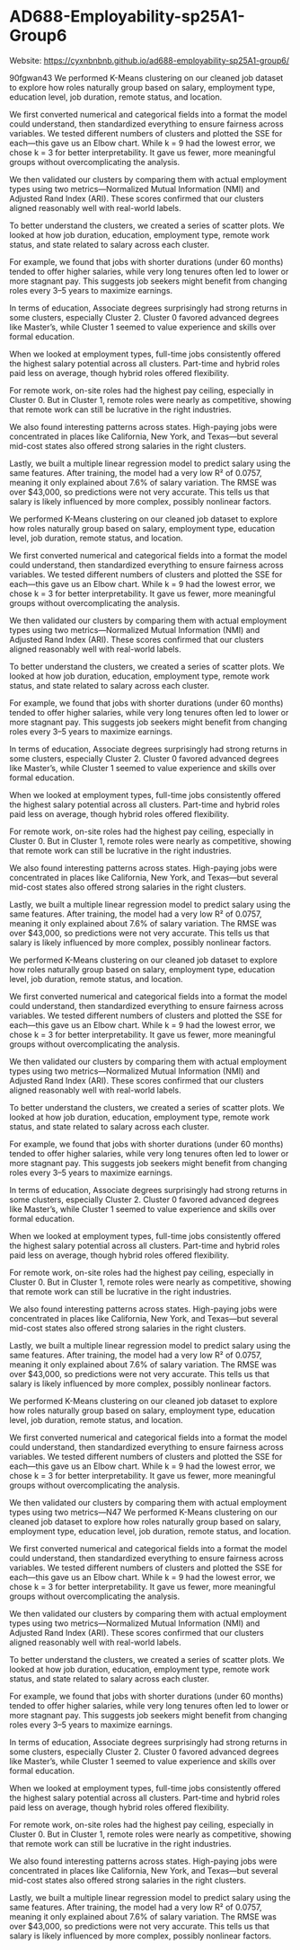 # AD688-Employability-sp25A1-Group6
Website: https://cyxnbnbnb.github.io/ad688-employability-sp25A1-group6/



90fgwan43
We performed K-Means clustering on our cleaned job dataset to explore how roles naturally group based on salary, employment type, education level, job duration, remote status, and location.

We first converted numerical and categorical fields into a format the model could understand, then standardized everything to ensure fairness across variables. We tested different numbers of clusters and plotted the SSE for each—this gave us an Elbow chart. While k = 9 had the lowest error, we chose k = 3 for better interpretability. It gave us fewer, more meaningful groups without overcomplicating the analysis.

We then validated our clusters by comparing them with actual employment types using two metrics—Normalized Mutual Information (NMI) and Adjusted Rand Index (ARI). These scores confirmed that our clusters aligned reasonably well with real-world labels.

To better understand the clusters, we created a series of scatter plots. We looked at how job duration, education, employment type, remote work status, and state related to salary across each cluster.

For example, we found that jobs with shorter durations (under 60 months) tended to offer higher salaries, while very long tenures often led to lower or more stagnant pay. This suggests job seekers might benefit from changing roles every 3–5 years to maximize earnings.

In terms of education, Associate degrees surprisingly had strong returns in some clusters, especially Cluster 2. Cluster 0 favored advanced degrees like Master’s, while Cluster 1 seemed to value experience and skills over formal education.

When we looked at employment types, full-time jobs consistently offered the highest salary potential across all clusters. Part-time and hybrid roles paid less on average, though hybrid roles offered flexibility.

For remote work, on-site roles had the highest pay ceiling, especially in Cluster 0. But in Cluster 1, remote roles were nearly as competitive, showing that remote work can still be lucrative in the right industries.

We also found interesting patterns across states. High-paying jobs were concentrated in places like California, New York, and Texas—but several mid-cost states also offered strong salaries in the right clusters.

Lastly, we built a multiple linear regression model to predict salary using the same features. After training, the model had a very low R² of 0.0757, meaning it only explained about 7.6% of salary variation. The RMSE was over $43,000, so predictions were not very accurate. This tells us that salary is likely influenced by more complex, possibly nonlinear factors.

We performed K-Means clustering on our cleaned job dataset to explore how roles naturally group based on salary, employment type, education level, job duration, remote status, and location.

We first converted numerical and categorical fields into a format the model could understand, then standardized everything to ensure fairness across variables. We tested different numbers of clusters and plotted the SSE for each—this gave us an Elbow chart. While k = 9 had the lowest error, we chose k = 3 for better interpretability. It gave us fewer, more meaningful groups without overcomplicating the analysis.

We then validated our clusters by comparing them with actual employment types using two metrics—Normalized Mutual Information (NMI) and Adjusted Rand Index (ARI). These scores confirmed that our clusters aligned reasonably well with real-world labels.

To better understand the clusters, we created a series of scatter plots. We looked at how job duration, education, employment type, remote work status, and state related to salary across each cluster.

For example, we found that jobs with shorter durations (under 60 months) tended to offer higher salaries, while very long tenures often led to lower or more stagnant pay. This suggests job seekers might benefit from changing roles every 3–5 years to maximize earnings.

In terms of education, Associate degrees surprisingly had strong returns in some clusters, especially Cluster 2. Cluster 0 favored advanced degrees like Master’s, while Cluster 1 seemed to value experience and skills over formal education.

When we looked at employment types, full-time jobs consistently offered the highest salary potential across all clusters. Part-time and hybrid roles paid less on average, though hybrid roles offered flexibility.

For remote work, on-site roles had the highest pay ceiling, especially in Cluster 0. But in Cluster 1, remote roles were nearly as competitive, showing that remote work can still be lucrative in the right industries.

We also found interesting patterns across states. High-paying jobs were concentrated in places like California, New York, and Texas—but several mid-cost states also offered strong salaries in the right clusters.

Lastly, we built a multiple linear regression model to predict salary using the same features. After training, the model had a very low R² of 0.0757, meaning it only explained about 7.6% of salary variation. The RMSE was over $43,000, so predictions were not very accurate. This tells us that salary is likely influenced by more complex, possibly nonlinear factors.

We performed K-Means clustering on our cleaned job dataset to explore how roles naturally group based on salary, employment type, education level, job duration, remote status, and location.

We first converted numerical and categorical fields into a format the model could understand, then standardized everything to ensure fairness across variables. We tested different numbers of clusters and plotted the SSE for each—this gave us an Elbow chart. While k = 9 had the lowest error, we chose k = 3 for better interpretability. It gave us fewer, more meaningful groups without overcomplicating the analysis.

We then validated our clusters by comparing them with actual employment types using two metrics—Normalized Mutual Information (NMI) and Adjusted Rand Index (ARI). These scores confirmed that our clusters aligned reasonably well with real-world labels.

To better understand the clusters, we created a series of scatter plots. We looked at how job duration, education, employment type, remote work status, and state related to salary across each cluster.

For example, we found that jobs with shorter durations (under 60 months) tended to offer higher salaries, while very long tenures often led to lower or more stagnant pay. This suggests job seekers might benefit from changing roles every 3–5 years to maximize earnings.

In terms of education, Associate degrees surprisingly had strong returns in some clusters, especially Cluster 2. Cluster 0 favored advanced degrees like Master’s, while Cluster 1 seemed to value experience and skills over formal education.

When we looked at employment types, full-time jobs consistently offered the highest salary potential across all clusters. Part-time and hybrid roles paid less on average, though hybrid roles offered flexibility.

For remote work, on-site roles had the highest pay ceiling, especially in Cluster 0. But in Cluster 1, remote roles were nearly as competitive, showing that remote work can still be lucrative in the right industries.

We also found interesting patterns across states. High-paying jobs were concentrated in places like California, New York, and Texas—but several mid-cost states also offered strong salaries in the right clusters.

Lastly, we built a multiple linear regression model to predict salary using the same features. After training, the model had a very low R² of 0.0757, meaning it only explained about 7.6% of salary variation. The RMSE was over $43,000, so predictions were not very accurate. This tells us that salary is likely influenced by more complex, possibly nonlinear factors.

We performed K-Means clustering on our cleaned job dataset to explore how roles naturally group based on salary, employment type, education level, job duration, remote status, and location.

We first converted numerical and categorical fields into a format the model could understand, then standardized everything to ensure fairness across variables. We tested different numbers of clusters and plotted the SSE for each—this gave us an Elbow chart. While k = 9 had the lowest error, we chose k = 3 for better interpretability. It gave us fewer, more meaningful groups without overcomplicating the analysis.

We then validated our clusters by comparing them with actual employment types using two metrics—N47
We performed K-Means clustering on our cleaned job dataset to explore how roles naturally group based on salary, employment type, education level, job duration, remote status, and location.

We first converted numerical and categorical fields into a format the model could understand, then standardized everything to ensure fairness across variables. We tested different numbers of clusters and plotted the SSE for each—this gave us an Elbow chart. While k = 9 had the lowest error, we chose k = 3 for better interpretability. It gave us fewer, more meaningful groups without overcomplicating the analysis.

We then validated our clusters by comparing them with actual employment types using two metrics—Normalized Mutual Information (NMI) and Adjusted Rand Index (ARI). These scores confirmed that our clusters aligned reasonably well with real-world labels.

To better understand the clusters, we created a series of scatter plots. We looked at how job duration, education, employment type, remote work status, and state related to salary across each cluster.

For example, we found that jobs with shorter durations (under 60 months) tended to offer higher salaries, while very long tenures often led to lower or more stagnant pay. This suggests job seekers might benefit from changing roles every 3–5 years to maximize earnings.

In terms of education, Associate degrees surprisingly had strong returns in some clusters, especially Cluster 2. Cluster 0 favored advanced degrees like Master’s, while Cluster 1 seemed to value experience and skills over formal education.

When we looked at employment types, full-time jobs consistently offered the highest salary potential across all clusters. Part-time and hybrid roles paid less on average, though hybrid roles offered flexibility.

For remote work, on-site roles had the highest pay ceiling, especially in Cluster 0. But in Cluster 1, remote roles were nearly as competitive, showing that remote work can still be lucrative in the right industries.

We also found interesting patterns across states. High-paying jobs were concentrated in places like California, New York, and Texas—but several mid-cost states also offered strong salaries in the right clusters.

Lastly, we built a multiple linear regression model to predict salary using the same features. After training, the model had a very low R² of 0.0757, meaning it only explained about 7.6% of salary variation. The RMSE was over $43,000, so predictions were not very accurate. This tells us that salary is likely influenced by more complex, possibly nonlinear factors.







